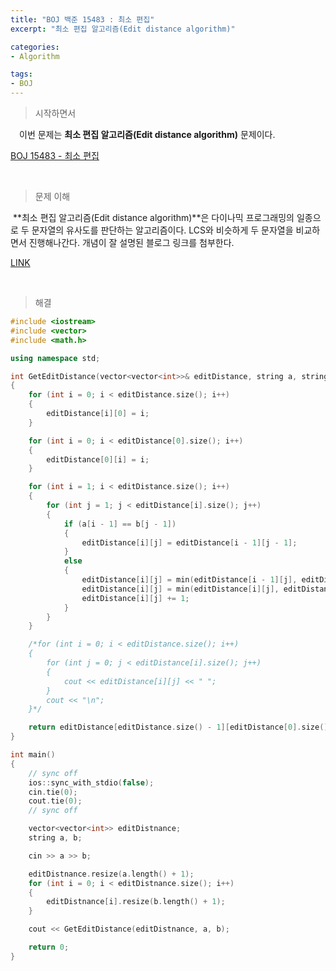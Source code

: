 ```yaml
---
title: "BOJ 백준 15483 : 최소 편집"
excerpt: "최소 편집 알고리즘(Edit distance algorithm)"

categories:
- Algorithm

tags:
- BOJ
---
```


> 시작하면서

　이번 문제는 **최소 편집 알고리즘(Edit distance algorithm)** 문제이다.

[BOJ 15483 - 최소 편집](https://www.acmicpc.net/problem/15483)    

​    

> 문제 이해

​	**최소 편집 알고리즘(Edit distance algorithm)**은 다이나믹 프로그래밍의 일종으로 두 문자열의 유사도를 판단하는 알고리즘이다. LCS와 비슷하게 두 문자열을 비교하면서 진행해나간다. 개념이 잘 설명된 블로그 링크를 첨부한다.

[LINK](https://blog.naver.com/ndb796/220870218783)

​    

>해결

```c++
#include <iostream>
#include <vector>
#include <math.h>

using namespace std;

int GetEditDistance(vector<vector<int>>& editDistance, string a, string b)
{
    for (int i = 0; i < editDistance.size(); i++)
    {
        editDistance[i][0] = i;
    }

    for (int i = 0; i < editDistance[0].size(); i++)
    {
        editDistance[0][i] = i;
    }

    for (int i = 1; i < editDistance.size(); i++)
    {
        for (int j = 1; j < editDistance[i].size(); j++)
        {
            if (a[i - 1] == b[j - 1])
            {
                editDistance[i][j] = editDistance[i - 1][j - 1];
            }
            else
            {
                editDistance[i][j] = min(editDistance[i - 1][j], editDistance[i][j - 1]);
                editDistance[i][j] = min(editDistance[i][j], editDistance[i - 1][j - 1]);
                editDistance[i][j] += 1;
            }
        }
    }

    /*for (int i = 0; i < editDistance.size(); i++)
    {
        for (int j = 0; j < editDistance[i].size(); j++)
        {
            cout << editDistance[i][j] << " ";
        }
        cout << "\n";
    }*/

	return editDistance[editDistance.size() - 1][editDistance[0].size() - 1];
}

int main()
{
    // sync off
    ios::sync_with_stdio(false);
    cin.tie(0);
    cout.tie(0);
    // sync off

    vector<vector<int>> editDistnance;
    string a, b;

    cin >> a >> b;

    editDistnance.resize(a.length() + 1);
    for (int i = 0; i < editDistnance.size(); i++)
    {
        editDistnance[i].resize(b.length() + 1);
    }

    cout << GetEditDistance(editDistnance, a, b);

    return 0;
}
```

